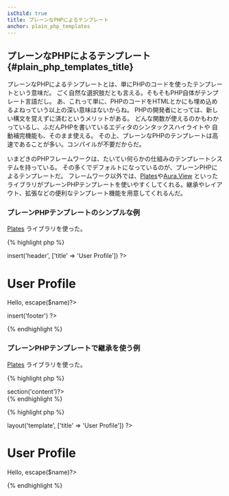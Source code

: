 ```yaml
---
isChild: true
title: プレーンなPHPによるテンプレート
anchor: plain_php_templates
---
```


## プレーンなPHPによるテンプレート {#plain_php_templates_title}

プレーンなPHPによるテンプレートとは、単にPHPのコードを使ったテンプレートという意味だ。
ごく自然な選択肢だとも言える。そもそもPHP自体がテンプレート言語だし。
あ、これって単に、PHPのコードをHTMLとかにも埋め込めるよねっていう以上の深い意味はないからね。
PHPの開発者にとっては、新しい構文を覚えずに済むというメリットがある。
どんな関数が使えるのかもわかっているし、ふだんPHPを書いているエディタのシンタックスハイライトや
自動補完機能も、そのまま使える。
その上、プレーンなPHPのテンプレートは高速であることが多い。コンパイルが不要だからだ。

いまどきのPHPフレームワークは、たいてい何らかの仕組みのテンプレートシステムを持っている。
その多くでデフォルトになっているのが、プレーンPHPによるテンプレートだ。
フレームワーク以外では、[Plates][plates]や[Aura.View][aura]
といったライブラリがプレーンPHPテンプレートを使いやすくしてくれる。継承やレイアウト、拡張などの便利なテンプレート機能を用意してくれるんだ。

### プレーンPHPテンプレートのシンプルな例

[Plates][plates] ライブラリを使った。

{% highlight php %}
<?php // user_profile.php ?>

<?php $this->insert('header', ['title' => 'User Profile']) ?>

<h1>User Profile</h1>
<p>Hello, <?=$this->escape($name)?></p>

<?php $this->insert('footer') ?>
{% endhighlight %}

### プレーンPHPテンプレートで継承を使う例

[Plates][plates] ライブラリを使った。

{% highlight php %}
<?php // template.php ?>

<html>
<head>
    <title><?=$title?></title>
</head>
<body>

<main>
    <?=$this->section('content')?>
</main>

</body>
</html>
{% endhighlight %}

{% highlight php %}
<?php // user_profile.php ?>

<?php $this->layout('template', ['title' => 'User Profile']) ?>

<h1>User Profile</h1>
<p>Hello, <?=$this->escape($name)?></p>
{% endhighlight %}


[plates]: http://platesphp.com/
[aura]: https://github.com/auraphp/Aura.View
